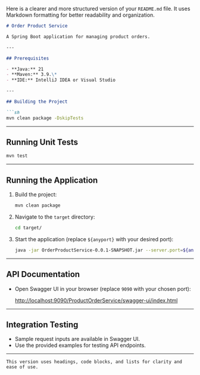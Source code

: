Here is a clearer and more structured version of your `README.md` file. It uses Markdown formatting for better readability and organization.

```markdown
# Order Product Service

A Spring Boot application for managing product orders.

---

## Prerequisites

- **Java:** 21
- **Maven:** 3.9.\*
- **IDE:** IntelliJ IDEA or Visual Studio

---

## Building the Project

```sh
mvn clean package -DskipTests
```

---

## Running Unit Tests

```sh
mvn test
```

---

## Running the Application

1. Build the project:
    ```sh
    mvn clean package
    ```
2. Navigate to the `target` directory:
    ```sh
    cd target/
    ```
3. Start the application (replace `${anyport}` with your desired port):
    ```sh
    java -jar OrderProductService-0.0.1-SNAPSHOT.jar --server.port=${anyport}
    ```

---

## API Documentation

- Open Swagger UI in your browser (replace `9090` with your chosen port):

  [http://localhost:9090/ProductOrderService/swagger-ui/index.html](http://localhost:9090/ProductOrderService/swagger-ui/index.html)

---

## Integration Testing

- Sample request inputs are available in Swagger UI.
- Use the provided examples for testing API endpoints.

---
```
This version uses headings, code blocks, and lists for clarity and ease of use.